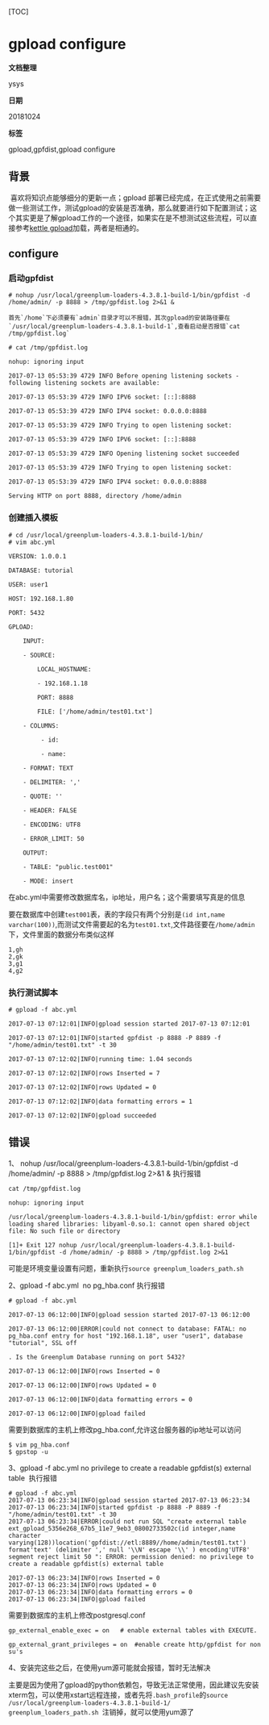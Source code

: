 [TOC]

# gpload configure

**文档整理**

ysys

**日期**

20181024

**标签**

gpload,gpfdist,gpload configure



## 背景

​	喜欢将知识点能够细分的更新一点；gpload 部署已经完成，在正式使用之前需要做一些测试工作，测试gpload的安装是否准确，那么就要进行如下配置测试；这个其实更是了解gpload工作的一个途径，如果实在是不想测试这些流程，可以直接参考[kettle gpload](../20170504/kettle_greenplum_gpload.md)加载，两者是相通的。





## configure

### 启动gpfdist

```
# nohup /usr/local/greenplum-loaders-4.3.8.1-build-1/bin/gpfdist -d /home/admin/ -p 8888 > /tmp/gpfdist.log 2>&1 &
```

 	首先`/home`下必须要有`admin`目录才可以不报错，其次gpload的安装路径要在`/usr/local/greenplum-loaders-4.3.8.1-build-1`,查看启动是否报错`cat /tmp/gpfdist.log`

```
# cat /tmp/gpfdist.log 

nohup: ignoring input

2017-07-13 05:53:39 4729 INFO Before opening listening sockets - following listening sockets are available:

2017-07-13 05:53:39 4729 INFO IPV6 socket: [::]:8888

2017-07-13 05:53:39 4729 INFO IPV4 socket: 0.0.0.0:8888

2017-07-13 05:53:39 4729 INFO Trying to open listening socket:

2017-07-13 05:53:39 4729 INFO IPV6 socket: [::]:8888

2017-07-13 05:53:39 4729 INFO Opening listening socket succeeded

2017-07-13 05:53:39 4729 INFO Trying to open listening socket:

2017-07-13 05:53:39 4729 INFO IPV4 socket: 0.0.0.0:8888

Serving HTTP on port 8888, directory /home/admin
```



### 创建插入模板

```
# cd /usr/local/greenplum-loaders-4.3.8.1-build-1/bin/
# vim abc.yml

VERSION: 1.0.0.1

DATABASE: tutorial

USER: user1

HOST: 192.168.1.80

PORT: 5432

GPLOAD:

    INPUT:

    - SOURCE:

        LOCAL_HOSTNAME:

        - 192.168.1.18

        PORT: 8888

        FILE: ['/home/admin/test01.txt']

    - COLUMNS:

         - id:

         - name:

    - FORMAT: TEXT

    - DELIMITER: ','

    - QUOTE: ''

    - HEADER: FALSE

    - ENCODING: UTF8

    - ERROR_LIMIT: 50

    OUTPUT:

    - TABLE: "public.test001"

    - MODE: insert
```

​	在abc.yml中需要修改数据库名，ip地址，用户名；这个需要填写真是的信息

​	要在数据库中创建`test001`表，表的字段只有两个分别是`(id int,name varchar(100))`,而测试文件需要起的名为`test01.txt`,文件路径要在`/home/admin`下，文件里面的数据分布类似这样

```
1,gh
2,gk
3,g1
4,g2
```



### 执行测试脚本

```
# gpload -f abc.yml 

2017-07-13 07:12:01|INFO|gpload session started 2017-07-13 07:12:01

2017-07-13 07:12:01|INFO|started gpfdist -p 8888 -P 8889 -f "/home/admin/test01.txt" -t 30

2017-07-13 07:12:02|INFO|running time: 1.04 seconds

2017-07-13 07:12:02|INFO|rows Inserted = 7

2017-07-13 07:12:02|INFO|rows Updated = 0

2017-07-13 07:12:02|INFO|data formatting errors = 1

2017-07-13 07:12:02|INFO|gpload succeeded
```



## 错误

1、 nohup /usr/local/greenplum-loaders-4.3.8.1-build-1/bin/gpfdist -d /home/admin/ -p 8888 > /tmp/gpfdist.log 2>&1 &  执行报错

```
cat /tmp/gpfdist.log 

nohup: ignoring input

/usr/local/greenplum-loaders-4.3.8.1-build-1/bin/gpfdist: error while loading shared libraries: libyaml-0.so.1: cannot open shared object file: No such file or directory

[1]+ Exit 127 nohup /usr/local/greenplum-loaders-4.3.8.1-build-1/bin/gpfdist -d /home/admin/ -p 8888 > /tmp/gpfdist.log 2>&1
```

可能是环境变量设置有问题，重新执行`source greenplum_loaders_path.sh `



2、gpload -f abc.yml  no pg_hba.conf 执行报错

```
# gpload -f abc.yml 

2017-07-13 06:12:00|INFO|gpload session started 2017-07-13 06:12:00

2017-07-13 06:12:00|ERROR|could not connect to database: FATAL: no pg_hba.conf entry for host "192.168.1.18", user "user1", database "tutorial", SSL off

. Is the Greenplum Database running on port 5432?

2017-07-13 06:12:00|INFO|rows Inserted = 0

2017-07-13 06:12:00|INFO|rows Updated = 0

2017-07-13 06:12:00|INFO|data formatting errors = 0

2017-07-13 06:12:00|INFO|gpload failed
```

需要到数据库的主机上修改pg_hba.conf,允许这台服务器的ip地址可以访问

```
$ vim pg_hba.conf
$ gpstop -u
```



3、gpload -f abc.yml no privilege to create a readable gpfdist(s) external table  执行报错

```
# gpload -f abc.yml 
2017-07-13 06:23:34|INFO|gpload session started 2017-07-13 06:23:34
2017-07-13 06:23:34|INFO|started gpfdist -p 8888 -P 8889 -f "/home/admin/test01.txt" -t 30
2017-07-13 06:23:34|ERROR|could not run SQL "create external table ext_gpload_5356e268_67b5_11e7_9eb3_08002733502c(id integer,name character varying(128))location('gpfdist://etl:8889//home/admin/test01.txt') format'text' (delimiter ',' null '\\N' escape '\\' ) encoding'UTF8' segment reject limit 50 ": ERROR: permission denied: no privilege to create a readable gpfdist(s) external table

2017-07-13 06:23:34|INFO|rows Inserted = 0
2017-07-13 06:23:34|INFO|rows Updated = 0
2017-07-13 06:23:34|INFO|data formatting errors = 0
2017-07-13 06:23:34|INFO|gpload failed
```

需要到数据库的主机上修改postgresql.conf

```
gp_external_enable_exec = on   # enable external tables with EXECUTE.

gp_external_grant_privileges = on  #enable create http/gpfdist for non su's

```

4、安装完这些之后，在使用yum源可能就会报错，暂时无法解决

​	主要是因为使用了gpload的python依赖包，导致无法正常使用，因此建议先安装xterm包，可以使用xstart远程连接，或者先将`.bash_profile`的`source /usr/local/greenplum-loaders-4.3.8.1-build-1/ greenplum_loaders_path.sh `注销掉，就可以使用yum源了







